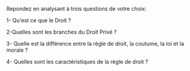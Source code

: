 Repondez en analysant à trois questions de votre choix:

1- Qu'est ce que le Droit ? 

2-Quelles sont les branches du Droit Privé ? 

3- Quelle est la différence entre  la règle de droit, la coutume, la loi et la morale ?

4- Quelles sont les caractéristiques de la règle de droit ? 
